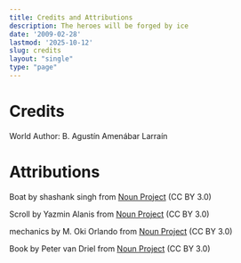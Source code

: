 ```yaml
---
title: Credits and Attributions
description: The heroes will be forged by ice
date: '2009-02-28'
lastmod: '2025-10-12'
slug: credits
layout: "single"
type: "page"
---
```


# Credits

World Author: B. Agustín Amenábar Larraín

# Attributions

Boat by shashank singh from <a href="https://thenounproject.com/browse/icons/term/boat/" target="_blank" title="Boat Icons">Noun Project</a> (CC BY 3.0)

Scroll by Yazmin Alanis from <a href="https://thenounproject.com/browse/icons/term/scroll/" target="_blank" title="Scroll Icons">Noun Project</a> (CC BY 3.0)

mechanics by M. Oki Orlando from <a href="https://thenounproject.com/browse/icons/term/mechanics/" target="_blank" title="mechanics Icons">Noun Project</a> (CC BY 3.0)

Book by Peter van Driel from <a href="https://thenounproject.com/browse/icons/term/book/" target="_blank" title="Book Icons">Noun Project</a> (CC BY 3.0)
